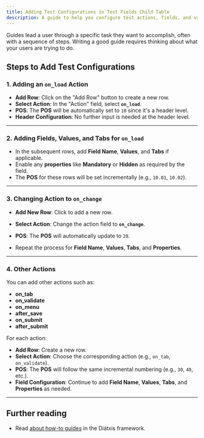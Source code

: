 ```yaml
---
title: Adding Test Configurations in Test Fields Child Table
description: A guide to help you configure test actions, fields, and values in the "Test Fields" child table.
---
```


Guides lead a user through a specific task they want to accomplish, often with a sequence of steps. Writing a good guide requires thinking about what your users are trying to do.

## Steps to Add Test Configurations

### 1. **Adding an `on_load` Action**

- **Add Row**: Click on the "Add Row" button to create a new row.
- **Select Action**: In the "Action" field, select **`on_load`**.
- **POS**: The **POS** will be automatically set to `10` since it's a header level.
- **Header Configuration**: No further input is needed at the header level.

---

### 2. **Adding Fields, Values, and Tabs for `on_load`**

- In the subsequent rows, add **Field Name**, **Values**, and **Tabs** if applicable.
- Enable any **properties** like **Mandatory** or **Hidden** as required by the field.
- The **POS** for these rows will be set incrementally (e.g., `10.01`, `10.02`).

---

### 3. **Changing Action to `on_change`**

- **Add New Row**: Click to add a new row.
- **Select Action**: Change the action field to **`on_change`**.
- **POS**: The **POS** will automatically update to `20`.

- Repeat the process for **Field Name**, **Values**, **Tabs**, and **Properties**.

---

### 4. **Other Actions**

You can add other actions such as:

- **on_tab**
- **on_validate**
- **on_menu**
- **after_save**
- **on_submit**
- **after_submit**

For each action:

- **Add Row**: Create a new row.
- **Select Action**: Choose the corresponding action (e.g., `on_tab`, `on_validate`).
- **POS**: The **POS** will follow the same incremental numbering (e.g., `30`, `40`, etc.).
- **Field Configuration**: Continue to add **Field Name**, **Values**, **Tabs**, and **Properties** as needed.

---

## Further reading

- Read [about how-to guides](https://diataxis.fr/how-to-guides/) in the Diátxis framework.
